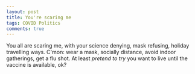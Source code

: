 ```yaml
---
layout: post
title: You're scaring me
tags: COVID Politics
comments: true
---
```


You all are scaring me, with your science denying, mask refusing, holiday travelling
ways.  C'mon: wear a mask, socially distance, avoid indoor gatherings, get a flu shot.  At
least _pretend to try_ you want to live until the vaccine is available, ok?  

